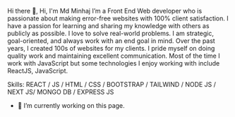 Hi there 👋, Hi, I'm Md Minhaj
I’m a Front End Web developer who is passionate about making error-free websites with 100% client satisfaction. I have a passion for learning and sharing my knowledge with others as publicly as possible. I love to solve real-world problems. I am strategic, goal-oriented, and always work with an end goal in mind. Over the past years, I created 100s of websites for my clients. I pride myself on doing quality work and maintaining excellent communication. Most of the time I work with JavaScript but some technologies I enjoy working with include ReactJS, JavaScript.

Skills:   REACT / JS / HTML / CSS / BOOTSTRAP / TAILWIND / NODE JS / NEXT JS/ MONGO DB / EXPRESS JS

- 🔭 I’m currently working on this page. 
